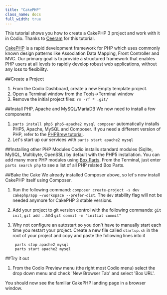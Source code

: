 ```yaml
---
title: "CakePHP"
class_name: docs
full_width: true
---
```



This tutorial shows you how to create a CakePHP 3 project and work with it in Codio. Thanks to [Ceeram](http://ceeram.github.io/) for this tutorial.

[CakePHP](http://cakephp.org) is a rapid development framework for PHP which uses commonly known design patterns like Association Data Mapping, Front Controller and MVC. Our primary goal is to provide a structured framework that enables PHP users at all levels to rapidly develop robust web applications, without any loss to flexibility. 

##Create a Project

1. From the Codio Dashboard, create a new Empty template project.
1. Open a Terminal window from the Tools->Terminal window
1. Remove the initial project files: `rm -rf * .git/`


##Install PHP, Apache and MySQL/MariaDB
We now need to install a few components

1. `parts install php5 php5-apache2 mysql composer` automatically installs PHP5, Apache, MySQL and Composer. If you need a different version of PHP, refer to the [PHPBrew tutorial](../php-brew).
1. Let's start up our services with `parts start apache2 mysql`

##Installing other PHP Modules
Codio installs standard modules (Sqlite, MySQL, Multibyte, OpenSSL) by default with the PHP5 installation. You can add many more PHP modules using [Box Parts](/docs/boxes/box-parts). From the Terminal, just enter `parts search php` to see a list of all PHP related Box Parts.

##Bake the Cake
We already installed Composer above, so let's now install CakePHP itself using Composer.

1. Run the following command: `composer create-project -s dev cakephp/app ~/workspace --prefer-dist`. The `dev` stability flag will not be needed anymore for CakePHP 3 stable versions.
1. Add your project to git version control with the following commands: `git init`, `git add .` and `git commit -m "initial commit"`
1. Why not configure an autostart so you don't have to manually start each time you restart your project. Create a new file called `startup.sh` in the root of your project and copy and paste the following lines into it

        parts stop apache2 mysql
        parts start apache2 mysql

##Try it out

1. From the Codio Preview menu (the right most Codio menu) select the drop down menu and check 'New Browser Tab' and select 'Box URL'.

You should now see the familiar CakePHP landing page in a browser window.
